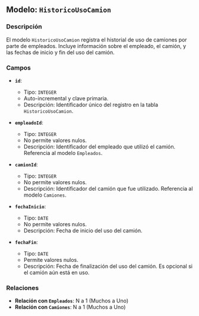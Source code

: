 ## Modelo: `HistoricoUsoCamion`

### Descripción

El modelo `HistoricoUsoCamion` registra el historial de uso de camiones por parte de empleados. Incluye información sobre el empleado, el camión, y las fechas de inicio y fin del uso del camión.

### Campos

-   **`id`**:

    -   Tipo: `INTEGER`
    -   Auto-incremental y clave primaria.
    -   Descripción: Identificador único del registro en la tabla `HistoricoUsoCamion`.

-   **`empleadoId`**:

    -   Tipo: `INTEGER`
    -   No permite valores nulos.
    -   Descripción: Identificador del empleado que utilizó el camión. Referencia al modelo `Empleados`.

-   **`camionId`**:

    -   Tipo: `INTEGER`
    -   No permite valores nulos.
    -   Descripción: Identificador del camión que fue utilizado. Referencia al modelo `Camiones`.

-   **`fechaInicio`**:

    -   Tipo: `DATE`
    -   No permite valores nulos.
    -   Descripción: Fecha de inicio del uso del camión.

-   **`fechaFin`**:

    -   Tipo: `DATE`
    -   Permite valores nulos.
    -   Descripción: Fecha de finalización del uso del camión. Es opcional si el camión aún está en uso.

### Relaciones

-   **Relación con `Empleados`**: N a 1 (Muchos a Uno)
-   **Relación con `Camiones`**: N a 1 (Muchos a Uno)
